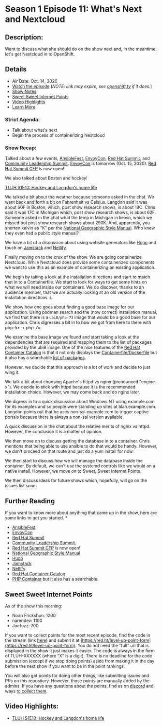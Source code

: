 # Season 1 Episode 11:  What's Next and Nextcloud

## Description:
Want to discuss what she should do on the show next and, in the meantime, let's get Nextcloud in to OpenShift.

## Details
* Air Date: Oct. 14, 2020
* [Watch the episode](https://www.twitch.tv/videos/770075927) (_NOTE: link may expire, see [openshift.tv](https://openshift.tv) if it does._)
* [Show Notes](#show-notes)
* [Sweet Sweet Internet Points](#sweet-sweet-internet-points)
* [Video Highlights](#video-highlights)
* [Learn More](https://red.ht/leveluphour)

### Strict Agenda:
* Talk about what's next
* Begin the process of containerizing Nextcloud

### Show Recap:

Talked about a few events, [AnsibleFest](https://www.ansible.com/ansiblefest), [EnvoyCon](https://events.linuxfoundation.org/envoycon/), [Red Hat Summit](https://www.redhat.com/en/summit), and [Community Leadership Summit](https://2020.allthingsopen.org/events/community-leadership-summit-2020/).
[EnvoyCon](https://events.linuxfoundation.org/envoycon/) is tomorrow (Oct. 15, 2020).
[Red Hat Summit CFP](https://reg.rainfocus.com/flow/redhat/sum21/rhcfp/login) is now open!

We also talked about Boston and hockey!

[TLUH S1E10: Hockey and Langdon's home life](https://clips.twitch.tv/FrailSpikyLionRitzMitz)

We talked a bit about the weather because someone asked in the chat.
We went back and forth a bit on Fahrenheit vs Celsius.
Langdon said it was about 60F in Boston, which, post show research shows, is about 18C.
Chris said it was 17C in Michigan which, post show research shows, is about 62F.
Someone asked in the chat what the temp in Michigan in kelvin, which we missed but post show research shows about 290K.
And, apparently, you shorten kelvin as "K" per the [National Geographic Style Manual](https://sites.google.com/a/ngs.org/ngs-style-manual/home/T/temperatures).
Who knew they even had a public style manual?

We have a bit of a discussion about using website generators like [Hugo](https://gohugo.io/) and touch on [Jamstack](https://jamstack.org/what-is-jamstack/) and [Netlify](https://www.netlify.com/).

Finally moving on to the crux of the show.
We are going containerize Nextcloud.
While Nextcloud does provide some containerized components we want to use this as an example of containerizing an existing application.

We begin by taking a look at the installation directions and start to match that in to a Containerfile.
We start to look for ways to get some hints on what we will need inside our containers.
We do discover, thanks to an audience member, that we are actually looking at an old version of the installation directions :/.

We show how one goes about finding a good base image for our application.
Using podman search and the (now correct) installation manual, we find that there is a `ubi8/php-73` image that would be a good base for our application.
Chris digresses a bit in to how we got from here to there with php-5x -> php-7x.

We examine the base image we found and start taking a look at the dependencies that are required and mapping them to the list of packages provided by the ubi8 image.
One of the nice features of the [Red Hat Container Catalog](https://catalog.redhat.com/) is that it not only displays the [Containerfile/Dockerfile](https://catalog.redhat.com/software/containers/detail/5d400891bed8bd38099104e0?container-tabs=dockerfile) but it also has a searchable [list of packages](https://catalog.redhat.com/software/containers/detail/5d400891bed8bd38099104e0?container-tabs=packages).

However, we decide that this approach is a lot of work and decide to just wing it.

We talk a bit about choosing Apache's httpd vs nginx (pronounced "engine-x").
We decide to stick with httpd because it is the recommended installation choice. 
However, we may come back and do nginx later.

We digress in to a quick discussion about Windows NT using example.com for its examples and so people were standing up sites at blah.example.com.
Langdon points out that he uses non-ssl example.com to trigger captive portals because there is always a non-ssl version available.

A quick discussion in the chat about the relative merits of nginx vs httpd.
However, the conclusion it is a matter of opinion.

We then move on to discuss getting the database in to a container.
Chris mentions that being able to use ansible to do that would be handy.
However, we don't proceed on that route and just do a yum install for now.

We then start to discuss how we will manage the database inside the container.
By default, we can't use the systemd controls like we would on a native install.
However, we move on to Sweet, Sweet Internet Points.

We then discuss ideas for future shows which, hopefully, will go on the issues list soon.

## Further Reading

If you want to know more about anything that came up in the show, here are some links to get you started.
*
* [AnsibleFest](https://www.ansible.com/ansiblefest)
* [EnvoyCon](https://events.linuxfoundation.org/envoycon/)
* [Red Hat Summit](https://www.redhat.com/en/summit)
* [Community Leadership Summit](https://2020.allthingsopen.org/events/community-leadership-summit-2020/).
* [Red Hat Summit CFP](https://reg.rainfocus.com/flow/redhat/sum21/rhcfp/login) is now open!
* [National Geographic Style Manual](https://sites.google.com/a/ngs.org/ngs-style-manual/home/T/temperatures)
* [Hugo](https://gohugo.io/)
* [Jamstack](https://jamstack.org/what-is-jamstack/)
* [Netlify](https://www.netlify.com/).
* [Red Hat Container Catalog](https://catalog.redhat.com/)
* [PHP Container](https://catalog.redhat.com/software/containers/detail/5d400891bed8bd38099104e0) but it also has a searchable.

## Sweet Sweet Internet Points
As of the show this morning:
* Noah Frickshun: 1200
* narendev: 1100
* Joefuzz: 700

If you want to collect points for the most recent episode, find the code in the stream (link [here](#details)) and submit it at [https://red.ht/level-up-point-form](https://red.ht/level-up-point-form).
You do not need the "full" url that is displayed in the show it just makes it easier.
The code is always in the form of TLUH-XXXXXX (where "X" is a digit).
There is no deadline for the code submission (except if we stop doing points) aside from making it in the day before the next show if you want to be in the point rankings.

You will also get points for doing other things, like submitting issues and PRs on this repository.
However, those points are manually added by the admins.
If you have any questions about the points, find us on [discord](https://discord.gg/5VMVGJt) and ways [to collect them](../activities.md).

## Video Highlights:
* [TLUH S1E10: Hockey and Langdon's home life](https://clips.twitch.tv/FrailSpikyLionRitzMitz)


